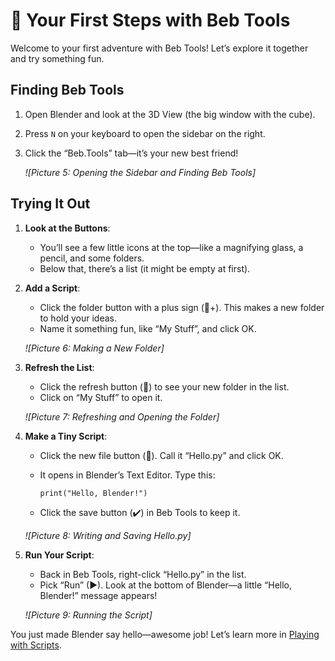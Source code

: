 # 🦾 Your First Steps with Beb Tools

Welcome to your first adventure with Beb Tools! Let’s explore it together and try something fun.

## Finding Beb Tools

1. Open Blender and look at the 3D View (the big window with the cube).
2. Press `N` on your keyboard to open the sidebar on the right.
3.  Click the “Beb.Tools” tab—it’s your new best friend!

    _!\[Picture 5: Opening the Sidebar and Finding Beb Tools]_

## Trying It Out

1. **Look at the Buttons**:
   * You’ll see a few little icons at the top—like a magnifying glass, a pencil, and some folders.
   * Below that, there’s a list (it might be empty at first).
2.  **Add a Script**:

    * Click the folder button with a plus sign (📁+). This makes a new folder to hold your ideas.
    * Name it something fun, like “My Stuff”, and click OK.

    _!\[Picture 6: Making a New Folder]_
3.  **Refresh the List**:

    * Click the refresh button (🔄) to see your new folder in the list.
    * Click on “My Stuff” to open it.

    _!\[Picture 7: Refreshing and Opening the Folder]_
4.  **Make a Tiny Script**:

    * Click the new file button (📄). Call it “Hello.py” and click OK.
    *   It opens in Blender’s Text Editor. Type this:

        ```
        print("Hello, Blender!")
        ```
    * Click the save button (✔️) in Beb Tools to keep it.

    _!\[Picture 8: Writing and Saving Hello.py]_
5.  **Run Your Script**:

    * Back in Beb Tools, right-click “Hello.py” in the list.
    * Pick “Run” (▶). Look at the bottom of Blender—a little “Hello, Blender!” message appears!

    _!\[Picture 9: Running the Script]_

You just made Blender say hello—awesome job! Let’s learn more in [Playing with Scripts](getting-started.md#playing-with-scripts).
